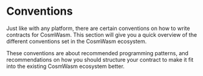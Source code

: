 <SectionLabel chapter="core" section="conventions"></SectionLabel>

# Conventions

Just like with any platform, there are certain conventions on how to write contracts for CosmWasm.
This section will give you a quick overview of the different conventions set in the CosmWasm
ecosystem.

These conventions are about recommended programming patterns, and recommendations on how you should
structure your contract to make it fit into the existing CosmWasm ecosystem better.
